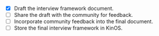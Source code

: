 - [x] Draft the interview framework document.
- [ ] Share the draft with the community for feedback.
- [ ] Incorporate community feedback into the final document.
- [ ] Store the final interview framework in KinOS.